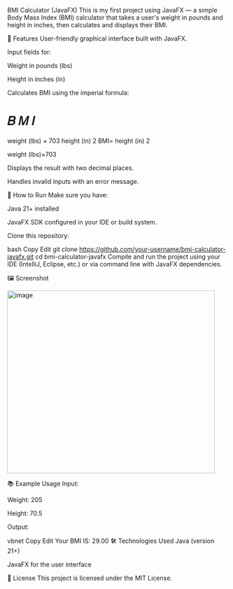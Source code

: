 BMI Calculator (JavaFX)
This is my first project using JavaFX — a simple Body Mass Index (BMI) calculator that takes a user's weight in pounds and height in inches, then calculates and displays their BMI.

📌 Features
User-friendly graphical interface built with JavaFX.

Input fields for:

Weight in pounds (lbs)

Height in inches (in)

Calculates BMI using the imperial formula:

𝐵
𝑀
𝐼
=
weight (lbs)
×
703
height (in)
2
BMI= 
height (in) 
2
 
weight (lbs)×703
​
 
Displays the result with two decimal places.

Handles invalid inputs with an error message.

🚀 How to Run
Make sure you have:

Java 21+ installed

JavaFX SDK configured in your IDE or build system.

Clone this repository:

bash
Copy
Edit
git clone https://github.com/your-username/bmi-calculator-javafx.git
cd bmi-calculator-javafx
Compile and run the project using your IDE (IntelliJ, Eclipse, etc.) or via command line with JavaFX dependencies.

🖼 Screenshot

<img width="474" height="418" alt="image" src="https://github.com/user-attachments/assets/5f4411fb-5e99-4078-8a60-2bfc4dd5ce71" />


📚 Example Usage
Input:

Weight: 205

Height: 70.5

Output:

vbnet
Copy
Edit
Your BMI IS: 29.00
🛠 Technologies Used
Java (version 21+)

JavaFX for the user interface

📄 License
This project is licensed under the MIT License.
